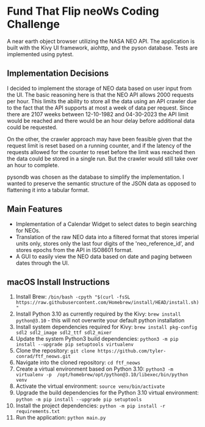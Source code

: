 # Fund That Flip neoWs Coding Challenge
A near earth object browser utilizing the NASA NEO API.  The application is built with the Kivy UI
framework, aiohttp, and the pyson database.  Tests are implemented using pytest.

## Implementation Decisions
I decided to implement the storage of NEO data based on user input from the UI.  The basic reasoning
here is that the NEO API allows 2000 requests per hour.  This limits the ability to store all the
data using an API crawler due to the fact that the API supports at most a week of data per request.
Since there are 2107 weeks between 12-10-1982 and 04-30-2023 the API limit would be reached and
there would be an hour delay before additional data could be requested.

On the other, the crawler approach may have been feasible given that the request limit is reset
based on a running counter, and if the latency of the requests allowed for the counter to reset
before the limit was reached then the data could be stored in a single run. But the crawler would
still take over an hour to complete.

pysondb was chosen as the database to simplify the implementation.  I wanted to preserve the
semantic structure of the JSON data as opposed to flattening it into a tabular format.

## Main Features
* Implementation of a Calendar Widget to select dates to begin searching for NEOs.
* Translation of the raw NEO data into a filtered format that stores imperial units only,
  stores only the last four digits of the 'neo_reference_id', and stores epochs from the API
  in ISO8601 format.
* A GUI to easily view the NEO data based on date and paging between dates through the UI.

## macOS Install Instructions
1. Install Brew: `/bin/bash -cpyth "$(curl -fsSL https://raw.githubusercontent.com/Homebrew/install/HEAD/install.sh)"`
2. Install Python 3.10 as currently required by the Kivy: `brew install python@3.10` - this will not overwrite your default python installation
3. Install system dependencies required for Kivy: `brew install pkg-config sdl2 sdl2_image sdl2_ttf sdl2_mixer`
4. Update the system Python3 build dependencies: `python3 -m pip install --upgrade pip setuptools virtualenv`
5. Clone the repository: `git clone https://github.com/tyler-conrad/ftf_neows.git`
5. Navigate into the cloned repository: `cd ftf_neows`
6. Create a virtual environment based on Python 3.10: `python3 -m virtualenv -p  /opt/homebrew/opt/python@3.10/libexec/bin/python venv`
7. Activate the virtual environment: `source venv/bin/activate`
8. Upgrade the build dependencies for the Python 3.10 virtual environment: `python -m pip install --upgrade pip setuptools`
9. Install the project dependencies: `python -m pip install -r requirements.txt`
10. Run the application: `python main.py`